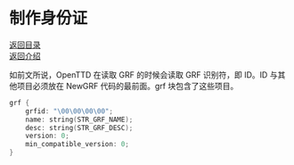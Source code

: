 # 制作身份证

[返回目录](./catalogue.md)\
[返回介绍](./code_introduction.md)

如前文所说，OpenTTD 在读取 GRF 的时候会读取 GRF 识别符，即 ID。ID 与其他项目必须放在 NewGRF 代码的最前面。grf 块包含了这些项目。

```cpp
grf {
    grfid: "\00\00\00\00";
    name: string(STR_GRF_NAME);
    desc: string(STR_GRF_DESC);
    version: 0;
    min_compatible_version: 0;
}
```
